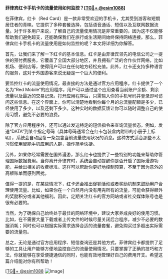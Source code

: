 **菲律宾红卡手机卡的流量使用如何监控？[[TG💪+ @esim1088](https://t.me/s/esim1088)]**

在菲律宾，红卡（Red Card）是一款非常受欢迎的手机卡，尤其受到游客和短期居住者的青睐。它提供了多种套餐选择，包括语音通话、短信以及互联网数据流量。对于许多用户来说，了解自己的流量使用情况是非常重要的，因为这不仅能够帮助我们避免超支，还能确保我们在旅行或生活期间始终保持网络连接。那么，菲律宾红卡手机卡的流量使用是如何监控的呢？本文将详细为你解答。

首先，让我们来了解一下红卡的基本信息。红卡是由菲律宾领先的电信公司之一提供的预付费服务，它覆盖了全国大部分地区，并且拥有广泛的合作伙伴网络，比如机场、便利店等，使得用户可以在任何地方轻松充值。此外，红卡还支持多种语言的服务，这对于外国游客来说无疑是一个巨大的便利。

要监控红卡的流量使用情况，最直接的方法是通过官方应用程序。红卡提供了一个名为“Red Mobile”的应用程序，用户可以通过这个应用查看当前账户余额、剩余流量以及最近的交易记录。打开应用程序后，只需输入你的手机号码并登录即可访问这些信息。在这个界面上，你可以清楚地看到你每个月的总流量配额是多少，已经使用了多少，以及还剩下多少。这种实时的数据反馈让你可以随时调整自己的使用习惯，避免不必要的浪费。

除了官方应用程序外，还可以通过发送特定的短信指令来查询流量状态。例如，发送“DATA”到某个指定号码（具体号码通常会在红卡包装盒内附带的小册子上标明），系统会自动回复一条包含当前流量使用状况的消息。这种方式适合那些不太习惯使用智能手机应用的人群，操作简单快捷。

另外，如果你经常需要在国外漫游，那么红卡也提供了一些特别的功能来帮助你管理国际数据费用。当你离开菲律宾时，系统会自动提醒你是否开启了国际漫游功能，并给出相关的收费标准。这样可以帮助你更好地控制预算，不至于因为意外的高额账单而感到困扰。

值得一提的是，在某些情况下，红卡还会推出促销活动或者奖励机制来鼓励用户合理使用流量。比如，如果你在一个自然月内没有用完所有的流量，可能会获得额外的奖励积分或者其他福利。因此，定期关注红卡的官方网站或者社交媒体账号也是很有必要的。

当然，为了确保自己始终处于最佳的网络环境中，建议大家养成良好的使用习惯。比如，在不需要大量下载或者上传文件的时候尽量关闭后台程序，减少不必要的数据消耗；同时也可以根据实际需求选择合适的流量套餐，避免购买过多超出实际需要的流量包。

总之，无论是通过官方应用程序、短信查询还是其他方式，菲律宾红卡都提供了足够的工具让用户能够方便地监控自己的流量使用情况。只要掌握了正确的技巧和方法，你就能够在享受便捷通信的同时，也能有效地管理好自己的费用开支。希望这篇介绍能对你有所帮助！

[[TG💪+ @esim1088](https://t.me/s/esim1088) ![Image](https://i.postimg.cc/4NQfJmqS/Snipaste-2025-05-13-00-14-12.png)]
